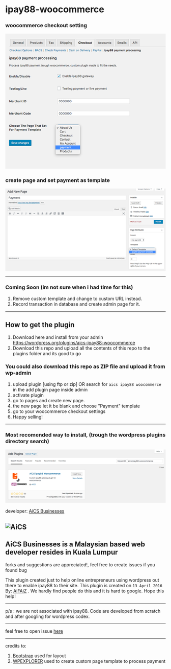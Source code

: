 # ipay88-woocommerce

### woocommerce checkout setting
![ipay88 woocommerce setting](/assets/ipay88-checkout-setting.png?raw=true)

### create page and set payment as template
![template on page](/assets/page-template.png?raw=true)

---
### Coming Soon (im not sure when i had time for this)

1. Remove custom template and change to custom URL instead.
2. Record transaction in database and create admin page for it.

---

## How to get the plugin

1. Download here and install from your admin https://wordpress.org/plugins/aics-ipay88-woocommerce
2. Download this repo and upload all the contents of this repo to the plugins folder and its good to go

### You could also download this repo as ZIP file and upload it from wp-admin

1. upload plugin [using ftp or zip] OR search for `aics ipay88 woocommerce` in the add plugin page inside admin
2. activate plugin
3. go to pages and create new page.
4. the new page let it be blank and choose "Payment" template
5. go to your woocommerce checkout settings
6. Happy selling!

---
### Most recomended way to install, (trough the wordpress plugins directory search)

![installing from wordpress plugins search page](/assets/install-from-plugins-directory.png)

developer: [AiCS Businesses](http://aics.my)

![AiCS](https://aics.my/assets/themes/aicstheme/img/aics-web-logo.png "AiCS Businesses")
---


AiCS Businesses is a Malaysian based web developer resides in Kuala Lumpur
---
forks and suggestions are appreciated!, feel free to create issues if you found bug


This plugin created just to help online entrepreneurs using wordpress out there to enable ipay88 to their site.
This plugin is created on `13 April 2016` By: [AiFAiZ](https://github.com/aifaiz) .
We hardly find people do this and it is hard to google. Hope this help!

---

p/s : we are not associated with ipay88. Code are developed from scratch and after googling for wordpress codex.

---

feel free to open issue [here](https://github.com/aifaiz/ipay88-woocommerce/issues)

---

credits to:

1. [Bootstrap](https://getbootstrap.com) used for layout
2. [WPEXPLORER](http://www.wpexplorer.com/wordpress-page-templates-plugin) used to create custom page template to process payment

